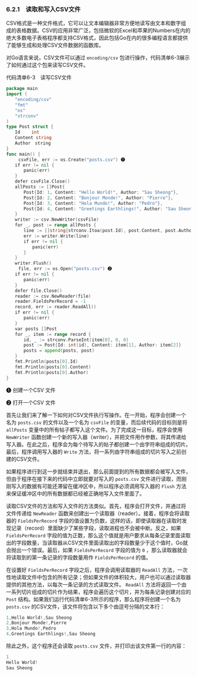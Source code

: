 ### 6.2.1　读取和写入CSV文件

CSV格式是一种文件格式，它可以让文本编辑器非常方便地读写由文本和数字组成的表格数据。CSV的应用非常广泛，包括微软的Excel和苹果的Numbers在内的绝大多数电子表格程序都支持CSV格式，因此包括Go在内的很多编程语言都提供了能够生成和处理CSV文件数据的函数库。

对Go语言来说，CSV文件可以通过 `encoding/csv` 包进行操作，代码清单6-3展示了如何通过这个包来读写CSV文件。

代码清单6-3　读写CSV文件

```go
package main
import (
　　"encoding/csv"
　　"fmt"
　　"os"
　　"strconv"
)
type Post struct {
　　Id　　 int
　　Content string
　　Author　string
}
func main() {
　   csvFile, err := os.Create("posts.csv") ❶
　　if err != nil {
　　　　panic(err)
　　}
　　defer csvFile.Close()
　　allPosts := []Post{
　　　　Post{Id: 1, Content: "Hello World!", Author: "Sau Sheong"},
　　　　Post{Id: 2, Content: "Bonjour Monde!", Author: "Pierre"},
　　　　Post{Id: 3, Content: "Hola Mundo!", Author: "Pedro"},
　　　　Post{Id: 4, Content: "Greetings Earthlings!", Author: "Sau Sheong"},
　　}
　　writer := csv.NewWriter(csvFile)
　　for _, post := range allPosts {
　　　　line := []string{strconv.Itoa(post.Id), post.Content, post.Author}
　　　　err := writer.Write(line)
　　　　if err != nil {
　　　　　　panic(err)
　　　　}
　　}
　　writer.Flush()
  　 file, err := os.Open("posts.csv") ❷
　　if err != nil {
　　　　panic(err)
　　}
　　defer file.Close()
　　reader := csv.NewReader(file)
　　reader.FieldsPerRecord = -1
　　record, err := reader.ReadAll()
　　if err != nil {
　　　　panic(err)
　　}
　　var posts []Post
　　for _, item := range record {
　　　　id, _ := strconv.ParseInt(item[0], 0, 0)
　　　　post := Post{Id: int(id), Content: item[1], Author: item[2]}
　　　　posts = append(posts, post)
　　}
　　fmt.Println(posts[0].Id)
　　fmt.Println(posts[0].Content)
　　fmt.Println(posts[0].Author)
}
```

❶ 创建一个CSV 文件

❷ 打开一个CSV 文件

首先让我们来了解一下如何对CSV文件执行写操作。在一开始，程序会创建一个名为 `posts.csv` 的文件以及一个名为 `csvFile` 的变量，而后续代码的目标则是将 `allPosts` 变量中的所有帖子都写入这个文件。为了完成这一目标，程序会使用 `NewWriter` 函数创建一个新的写入器（writer），并把文件用作参数，将其传递给写入器。在此之后，程序会为每个待写入的帖子都创建一个由字符串组成的切片。最后，程序调用写入器的 `Write` 方法，将一系列由字符串组成的切片写入之前创建的CSV文件。

如果程序进行到这一步就结束并退出，那么前面提到的所有数据都会被写入文件，但由于程序在接下来的代码中立即就要对写入的 `posts.csv` 文件进行读取，而刚刚写入的数据有可能还滞留在缓冲区中，所以程序必须调用写入器的 `Flush` 方法来保证缓冲区中的所有数据都已经被正确地写入文件里面了。

读取CSV文件的方法和写入文件的方法类似。首先，程序会打开文件，并通过将文件传递给 `NewReader` 函数来创建出一个读取器（reader）。接着，程序会将读取器的 `FieldsPerRecord` 字段的值设置为负数，这样的话，即使读取器在读取时发现记录（record）里面缺少了某些字段，读取进程也不会被中断。反之，如果 `FieldsPerRecord` 字段的值为正数，那么这个值就是用户要求从每条记录里面读取出的字段数量，当读取器从CSV文件里面读取出的字段数量少于这个值时，Go就会抛出一个错误。最后，如果 `FieldsPerRecord` 字段的值为 `0` ，那么读取器就会将读取到的第一条记录的字段数量用作 `FieldsPerRecord` 的值。

在设置好 `FieldsPerRecord` 字段之后，程序会调用读取器的 `ReadAll` 方法，一次性地读取文件中包含的所有记录；但如果文件的体积较大，用户也可以通过读取器提供的其他方法，以每次一条记录的方式读取文件。 `ReadAll` 方法将返回一个由一系列切片组成的切片作为结果，程序会遍历这个切片，并为每条记录创建对应的 `Post` 结构。如果我们运行代码清单6-3所示的程序，那么程序将创建一个名为 `posts.csv` 的CSV文件，该文件将包含以下多个由逗号分隔的文本行：

```go
1,Hello World!,Sau Sheong
2,Bonjour Monde!,Pierre
3,Hola Mundo!,Pedro
4,Greetings Earthlings!,Sau Sheong
```

除此之外，这个程序还会读取 `posts.csv` 文件，并打印出该文件第一行的内容：

```go
1
Hello World!
Sau Sheong
```

